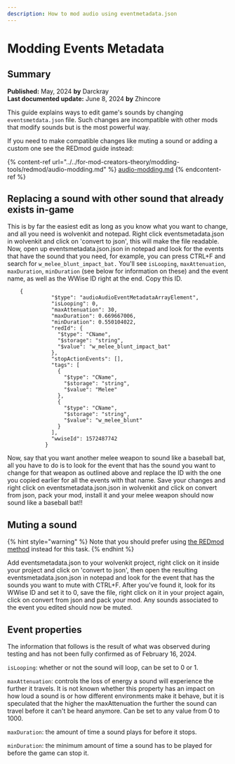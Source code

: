 ```yaml
---
description: How to mod audio using eventmetadata.json
---
```


# Modding Events Metadata

## Summary

**Published:** May, 2024 **by** Darckray\
**Last documented update:** June 8, 2024 **by** Zhincore

This guide explains ways to edit game's sounds by changing `eventsmetdata.json` file. Such changes are incompatible with other mods that modify sounds but is the most powerful way.

If you need to make compatible changes like muting a sound or adding a custom one see the REDmod guide instead:

{% content-ref url="../../for-mod-creators-theory/modding-tools/redmod/audio-modding.md" %}
[audio-modding.md](../../for-mod-creators-theory/modding-tools/redmod/audio-modding.md)
{% endcontent-ref %}

## Replacing a sound with other sound that already exists in-game

This is by far the easiest edit as long as you know what you want to change, and all you need is wolvenkit and notepad. Right click eventsmetadata.json in wolvenkit and click on 'convert to json', this will make the file readable. Now, open up eventsmetadata.json.json in notepad and look for the events that have the sound that you need, for example, you can press CTRL+F and search for `w_melee_blunt_impact_bat.` You'll see `isLooping`, `maxAttenuation`, `maxDuration`, `minDuration` (see below for information on these) and the event name, as well as the WWise ID right at the end. Copy this ID.&#x20;

```
    {
              "$type": "audioAudioEventMetadataArrayElement",
              "isLooping": 0,
              "maxAttenuation": 30,
              "maxDuration": 0.669667006,
              "minDuration": 0.550104022,
              "redId": {
                "$type": "CName",
                "$storage": "string",
                "$value": "w_melee_blunt_impact_bat"
              },
              "stopActionEvents": [],
              "tags": [
                {
                  "$type": "CName",
                  "$storage": "string",
                  "$value": "Melee"
                },
                {
                  "$type": "CName",
                  "$storage": "string",
                  "$value": "w_melee_blunt"
                }
              ],
              "wwiseId": 1572487742
            }
```

Now, say that you want another melee weapon to sound like a baseball bat, all you have to do is to look for the event that has the sound you want to change for that weapon as outlined above and replace the ID with the one you copied earlier for all the events with that name. Save your changes and right click on eventsmetadata.json.json in wolvenkit and click on convert from json, pack your mod, install it and your melee weapon should now sound like a baseball bat!!

## **Muting a sound**

{% hint style="warning" %}
Note that you should prefer using [the REDmod method](../../for-mod-creators-theory/modding-tools/redmod/audio-modding.md) instead for this task.
{% endhint %}

Add eventsmetadata.json to your wolvenkit project, right click on it inside your project and click on 'convert to json', then open the resulting eventsmetadata.json.json in notepad and look for the event that has the sounds you want to mute with CTRL+F. After you've found it, look for its WWise ID and set it to 0, save the file, right click on it in your project again, click on convert from json and pack your mod. Any sounds associated to the event you edited should now be muted.

## Event properties

The information that follows is the result of what was observed during testing and has not been fully confirmed as of February 16, 2024.

`isLooping`: whether or not the sound will loop, can be set to 0 or 1.

`maxAttenuation`: controls the loss of energy a sound will experience the further it travels. It is not known whether this property has an impact on how loud a sound is or how different environments make it behave, but it is speculated that the higher the maxAttenuation the further the sound can travel before it can't be heard anymore. Can be set to any value from 0 to 1000.

`maxDuration`: the amount of time a sound plays for before it stops.

`minDuration`:  the minimum amount of time a sound has to be played for before the game can stop it.

